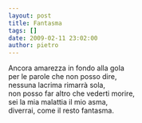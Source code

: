 ```yaml
---
layout: post
title: Fantasma
tags: []
date: 2009-02-11 23:02:00
author: pietro
---
```

Ancora amarezza in fondo alla gola<br/>per le parole che non posso dire,<br/>nessuna lacrima rimarrà sola,<br/>non posso far altro che vederti morire,<br/>sei la mia malattia il mio asma,<br/>diverrai, come il resto fantasma.
